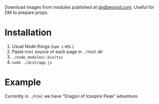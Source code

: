 Download images from modules published at [dndbeyond.com](https://www.dndbeyond.com).
Useful for DM to prepare props.

# Installation
1. Usual Node things (`npm i` etc.)
2. Paste `html` source of each page in `./html` dir
3. `./node_modules/.bin/tsc`
4. `node ./dist/app.js  `

# Example
Currently in `./html` we have “Dragon of Icespire Peak” adventure.
